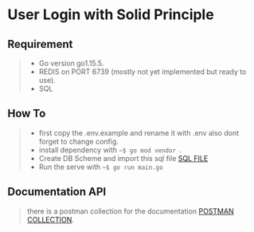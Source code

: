 # User Login with Solid Principle

## Requirement
> * Go version go1.15.5. 
> * REDIS on PORT 6739 (mostly not yet implemented but ready to use). 
> * SQL

## How To
> * first copy the .env.example and rename it with .env also dont forget to change config. 
> * install dependency with `~$ go mod vendor `. 
> * Create DB Scheme and import this sql file [SQL FILE](https://github.com/prasetiyo28/go-solid-principle/raw/main/principle-go.sql)
> * Run the serve with `~$ go run main.go`

## Documentation API
> there is a postman collection for the documentation [POSTMAN COLLECTION](https://github.com/prasetiyo28/go-solid-principle/raw/main/LEMONILO.postman_collection.json).